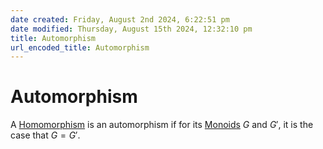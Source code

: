 ```yaml
---  
date created: Friday, August 2nd 2024, 6:22:51 pm  
date modified: Thursday, August 15th 2024, 12:32:10 pm  
title: Automorphism  
url_encoded_title: Automorphism  
---  
```

# Automorphism  
A [Homomorphism](./Homomorphism.md) is an automorphism if for its [Monoids](../Monoid.md) $G$ and $G'$, it is the case that $G=G'$.  

